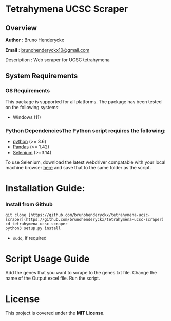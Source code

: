 # Tetrahymena UCSC Scraper

## Overview

__Author__ : Bruno Henderyckx

__Email__ : brunohenderyckx10@gmail.com


Description : Web scraper for UCSC tetrahymena

## System Requirements
### OS Requirements
This package is supported for all platforms. The package has been tested on the following systems:
+ Windows (11)

### Python DependenciesThe Python script requires the following:
* [python](https://www.python.org/) (>= 3.6)
* [Pandas](https://pandas.pydata.org/) (>= 1.42)
* [Selenium](https://www.selenium.dev/) (>=3.14)

To use Selenium, download the latest webdriver compatable with your local machine browser [here](https://www.selenium.dev/documentation/webdriver/) and save that to the same folder as the script.

# Installation Guide:
### Install from Github
```
git clone [https://github.com/brunohenderyckx/tetrahymena-ucsc-scraper](https://github.com/brunohenderyckx/tetrahymena-ucsc-scraper)
cd tetrahymena-ucsc-scraper
python3 setup.py install
```
- `sudo`, if required

# Script Usage Guide
Add the genes that you want to scrape to the genes.txt file.
Change the name of the Output excel file. 
Run the script.

# License
This project is covered under the **MIT License**.
